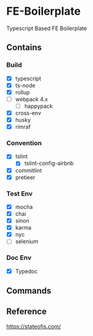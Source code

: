 # FE-Boilerplate
Typescript Based FE Boilerplate

## Contains
### Build
- [x] typescript
- [x] ts-node
- [x] rollup
- [ ] webpack 4.x
  - [ ] happypack
- [x] cross-env
- [x] husky
- [x] rimraf
### Convention
- [x] tslint
  - [x] tslint-config-airbnb
- [x] commitlint
- [x] pretieer
### Test Env
- [x] mocha
- [x] chai
- [x] sinon
- [x] karma
- [x] nyc
- [ ] selenium
### Doc Env
- [x] Typedoc

## Commands

## Reference
https://stateofjs.com/

